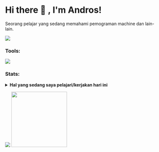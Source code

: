 # Hi there 👋 , I'm Andros!
Seorang pelajar yang sedang memahami pemograman machine dan lain-lain.  
<p>
  <img src="https://img.shields.io/github/followers/ahmdasyhr8?style=for-the-badge" />
  
</p>

### Tools:
<p>
    <img src="https://img.shields.io/badge/Text%20Editor-Visual%20Studio%20Code-blue?&logo=visual%20studio%20code&logoColor=blue" />
</p>

### Stats:
<details>
 <summary><strong>Hal yang sedang saya pelajari/kerjakan hari ini</strong></summary> </br>
    - 🔭 Saya menggunakan windows/linux untuk melakukan programming </br>
    - 🌱 Saya sedang belajar pengembangan front-end </br>
    - 🌱 Pemograman yang sedang saya pelajari saat ini yaitu html-css-js  </br>
    - 👯 Saya juga ingin masuk ke pembangunan pemograman android </br>
    - ⚡ Fun fact: saya belajar secara otodidak </br>
</details>
<p>
    <img src="https://github-readme-stats.vercel.app/api?username=ahmdasyhr8&hide=contribs,prs&show_icons=true&hide_border=true&title_color=000" />
    <img src="https://github-readme-stats.vercel.app/api/top-langs/?username=ahmdasyhr8&layout=compact" height=180 />
</p>
